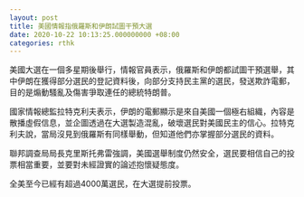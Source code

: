 ```yaml
---
layout: post
title: 美國情報指俄羅斯和伊朗試圖干預大選
date: 2020-10-22 10:13:25.000000000 +08:00
categories: rthk
---
```


美國大選在一個多星期後舉行，情報官員表示，俄羅斯和伊朗都試圖干預選舉，其中伊朗在獲得部分選民的登記資料後，向部分支持民主黨的選民，發送欺詐電郵，目的是煽動騷亂及傷害爭取連任的總統特朗普。

國家情報總監拉特克利夫表示，伊朗的電郵顯示是來自美國一個極右組織，內容是散播虛假信息，並企圖透過在大選製造混亂，破壞選民對美國民主的信心。拉特克利夫說，當局沒見到俄羅斯有同樣舉動，但知道他們亦掌握部分選民的資料。

聯邦調查局局長克里斯托弗雷強調，美國選舉制度仍然安全，選民要相信自己的投票相當重要，並要對未經證實的論述抱懷疑態度。

全美至今已經有超過4000萬選民，在大選提前投票。
